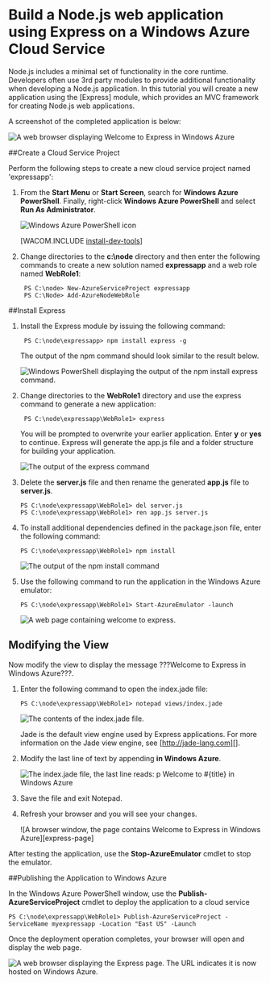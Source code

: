 <properties linkid="dev-nodejs-basic-web-app-with-express" urlDisplayName="Web App with Express" pageTitle="Web App with Express (Node.js) - Windows Azure Tutorial" metaKeywords="Azure Node.js hello world tutorial, Azure Node.js hello world, Azure Node.js Getting Started tutorial, Azure Node.js tutorial, Azure Node.js Express tutorial" description="An tutorial that builds on the cloud service tutorial, and demonstrates how to use the Express module." metaCanonical="" services="cloud-services" documentationCenter="Node.js" title="Build a Node.js web application using Express on a Windows Azure Cloud Service" authors=""  solutions="" writer="" manager="" editor=""  />






# Build a Node.js web application using Express on a Windows Azure Cloud Service

Node.js includes a minimal set of functionality in the core runtime.
Developers often use 3rd party modules to provide additional
functionality when developing a Node.js application. In this tutorial
you will create a new application using the [Express] module, which provides an MVC framework for creating Node.js web applications.

A screenshot of the completed application is below:

![A web browser displaying Welcome to Express in Windows Azure][A web browser displaying Welcome to Express in Windows Azure]

##Create a Cloud Service Project

Perform the following steps to create a new cloud service project named 'expressapp':

1. From the **Start Menu** or **Start Screen**, search for **Windows Azure PowerShell**. Finally, right-click **Windows Azure PowerShell** and select **Run As Administrator**.

	![Windows Azure PowerShell icon][powershell-menu]

	[WACOM.INCLUDE [install-dev-tools](../includes/install-dev-tools.md)]

2. Change directories to the **c:\\node** directory and then enter the following commands to create a new solution named **expressapp** and a web role named **WebRole1**:

		PS C:\node> New-AzureServiceProject expressapp
		PS C:\Node> Add-AzureNodeWebRole

##Install Express

1. Install the Express module by issuing the following command:

		PS C:\node\expressapp> npm install express -g

	The output of the npm command should look similar to the result below. 

	![Windows PowerShell displaying the output of the npm install express command.][Windows PowerShell displaying the output of the npm install express command.]

2. Change directories to the **WebRole1** directory and use the express command to generate a new application:

        PS C:\node\expressapp\WebRole1> express

	You will be prompted to overwrite your earlier application. Enter **y** or **yes** to continue. Express will generate the app.js file and a folder structure for building your application.

    ![The output of the express command][express-command]

3.  Delete the **server.js** file and then rename the generated **app.js** file to **server.js**.

        PS C:\node\expressapp\WebRole1> del server.js
        PS C:\node\expressapp\WebRole1> ren app.js server.js

5.  To install additional dependencies defined in the package.json file,
    enter the following command:

        PS C:\node\expressapp\WebRole1> npm install

    ![The output of the npm install command][The output of the npm install command]

8.  Use the following command to run the application in the Windows
    Azure emulator:

        PS C:\node\expressapp\WebRole1> Start-AzureEmulator -launch

    ![A web page containing welcome to express.][A web page containing welcome to express.]

## Modifying the View

Now modify the view to display the message ???Welcome to Express in
Windows Azure???.

1.  Enter the following command to open the index.jade file:

        PS C:\node\expressapp\WebRole1> notepad views/index.jade

    ![The contents of the index.jade file.][The contents of the index.jade file.]

    Jade is the default view engine used by Express applications. For more
    information on the Jade view engine, see [http://jade-lang.com][].

2.  Modify the last line of text by appending **in Windows Azure**.

    ![The index.jade file, the last line reads: p Welcome to \#{title}
    in Windows Azure][The index.jade file modified]

3.  Save the file and exit Notepad.

4.  Refresh your browser and you will see your changes.

    ![A browser window, the page contains Welcome to Express in Windows
    Azure][express-page]

After testing the application, use the **Stop-AzureEmulator** cmdlet to stop the emulator.

##Publishing the Application to Windows Azure

In the Windows Azure PowerShell window, use the **Publish-AzureServiceProject** cmdlet to deploy the application to a cloud service

    PS C:\node\expressapp\WebRole1> Publish-AzureServiceProject -ServiceName myexpressapp -Location "East US" -Launch

Once the deployment operation completes, your browser will open and display the web page.

![A web browser displaying the Express page. The URL indicates it is now hosted on Windows Azure.][A web browser displaying Welcome to Express in Windows Azure]

  [Node.js Web Application]: http://www.windowsazure.com/en-us/develop/nodejs/tutorials/getting-started/
  [A web browser displaying Welcome to Express in Windows Azure]: ../Media/node36.png
  [Windows PowerShell displaying the output of the npm install express command.]: ../Media/express-g.png
  
  [express-command]: ./media/cloud-services-nodejs-develop-deploy-express-app/node23.png
  [Directory listing of the WebRole1 folder.]: ../Media/getting-started-17.png
  [The output of the npm install command]: ../Media/node26.png
  [A web page containing welcome to express.]: ../Media/node28.png
  [The contents of the index.jade file.]: ../Media/getting-started-19.png
  
  [The index.jade file modified]: ../Media/node31.png
  
  [powershell-menu]: ./media/cloud-services-nodejs-develop-deploy-express-app/azure-powershell-start.png
